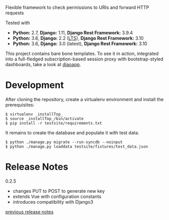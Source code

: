 Flexible framework to check permissions to URIs and forward HTTP requests

Tested with

- **Python:** 2.7, **Django:** 1.11, **Django Rest Framework:** 3.9.4
- **Python:** 3.6, **Django:** 2.2 ([LTS](https://www.djangoproject.com/download/)), **Django Rest Framework:** 3.10
- **Python:** 3.6, **Django:** 3.0 (latest), **Django Rest Framework:** 3.10

This project contains bare bone templates. To see it in action, integrated into
a full-fledged subscription-based session proxy with bootstrap-styled
dashboards, take a look at [djaoapp](https://github.com/djaodjin/djaoapp/).

Development
===========

After cloning the repository, create a virtualenv environment and install
the prerequisites:

    $ virtualenv _installTop_
    $ source _installTop_/bin/activate
    $ pip install -r testsite/requirements.txt

It remains to create the database and populate it with test data.

    $ python ./manage.py migrate --run-syncdb --noinput
    $ python ./manage.py loaddata testsite/fixtures/test_data.json

Release Notes
=============

0.2.5

  * changes PUT to POST to generate new key
  * extends Vue with configuration constants
  * introduces compatibility with Django3

[previous release notes](changelog)
